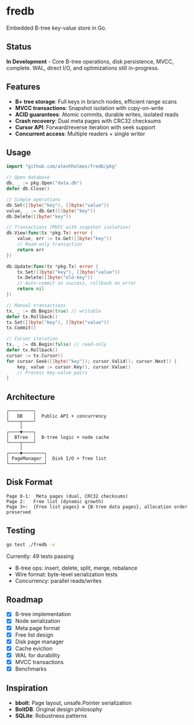 # fredb

Embedded B-tree key-value store in Go.

## Status

**In Development** - Core B-tree operations, disk persistence, MVCC, complete. WAL, direct I/O, and optimizations still in-progress.

## Features

- **B+ tree storage**: Full keys in branch nodes, efficient range scans
- **MVCC transactions**: Snapshot isolation with copy-on-write
- **ACID guarantees**: Atomic commits, durable writes, isolated reads
- **Crash recovery**: Dual meta pages with CRC32 checksums
- **Cursor API**: Forward/reverse iteration with seek support
- **Concurrent access**: Multiple readers + single writer

## Usage

```go
import "github.com/alexhholmes/fredb/pkg"

// Open database
db, _ := pkg.Open("data.db")
defer db.Close()

// Simple operations
db.Set([]byte("key"), []byte("value"))
value, _ := db.Get([]byte("key"))
db.Delete([]byte("key"))

// Transactions (MVCC with snapshot isolation)
db.View(func(tx *pkg.Tx) error {
    value, err := tx.Get([]byte("key"))
    // Read-only transaction
    return err
})

db.Update(func(tx *pkg.Tx) error {
    tx.Set([]byte("key"), []byte("value"))
    tx.Delete([]byte("old-key"))
    // Auto-commit on success, rollback on error
    return nil
})

// Manual transactions
tx, _ := db.Begin(true) // writable
defer tx.Rollback()
tx.Set([]byte("key"), []byte("value"))
tx.Commit()

// Cursor iteration
tx, _ := db.Begin(false) // read-only
defer tx.Rollback()
cursor := tx.Cursor()
for cursor.Seek([]byte("key")); cursor.Valid(); cursor.Next() {
    key, value := cursor.Key(), cursor.Value()
    // Process key-value pairs
}
```

## Architecture

```
┌─────────┐
│   DB    │  Public API + concurrency
└────┬────┘
     │
┌────▼────┐
│  BTree  │  B-tree logic + node cache
└────┬────┘
     │
┌────▼────────┐
│ PageManager │  Disk I/O + free list
└─────────────┘
```

## Disk Format

```
Page 0-1:  Meta pages (dual, CRC32 checksums)
Page 2:   Free list (dynamic growth)
Page 3+:  {Free list pages} ⊕ {B-tree data pages}, allocation order preserved
```

## Testing

```bash
go test ./fredb -v
```

Currently: 49 tests passing
- B-tree ops: insert, delete, split, merge, rebalance
- Wire format: byte-level serialization tests
- Concurrency: parallel reads/writes

## Roadmap

- [x] B-tree implementation
- [x] Node serialization
- [x] Meta page format
- [x] Free list design
- [x] Disk page manager
- [x] Cache eviction
- [x] WAL for durability
- [x] MVCC transactions
- [x] Benchmarks

## Inspiration

- **bbolt**: Page layout, unsafe.Pointer serialization
- **BoltDB**: Original design philosophy
- **SQLite**: Robustness patterns
